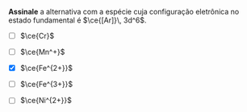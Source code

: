 **Assinale** a alternativa com a espécie cuja configuração eletrônica no estado fundamental é $\ce{[Ar]}\, 3d^6$.

- [ ] $\ce{Cr}$
- [ ] $\ce{Mn^+}$
- [x] $\ce{Fe^{2+}}$
- [ ] $\ce{Fe^{3+}}$
- [ ] $\ce{Ni^{2+}}$

